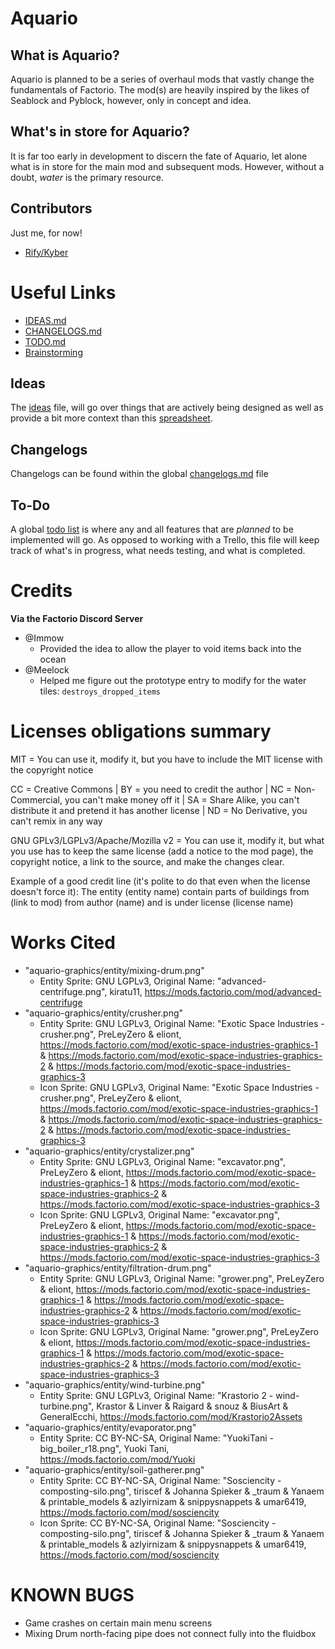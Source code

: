 # Aquario
## What is Aquario?
Aquario is planned to be a series of overhaul mods that vastly change the fundamentals of Factorio. The mod(s) are heavily inspired by the likes of Seablock and Pyblock, however, only in concept and idea.

## What's in store for Aquario?
It is far too early in development to discern the fate of Aquario, let alone what is in store for the main mod and subsequent mods. However, without a doubt, *water* is the primary resource.

## Contributors
Just me, for now!
- [Rify/Kyber](https://github.com/jaythom2723)

# Useful Links
- [IDEAS.md](https://github.com/jaythom2723/Aquario/blob/main/IDEAS.md)
- [CHANGELOGS.md](https://github.com/jaythom2723/Aquario/blob/main/CHANGELOGS.md)
- [TODO.md](https://github.com/jaythom2723/Aquario/blob/main/TODO.md)
- [Brainstorming](https://docs.google.com/spreadsheets/d/1ZkqEqgm3ItNDvxcVqbjngmfc1gUmM0XwPo3I8ARKp_k/edit?usp=sharing)

## Ideas
The [ideas](https://github.com/jaythom2723/Aquario/blob/main/IDEAS.md) file, will go over things that are actively being designed as well as provide a bit more context than this [spreadsheet](https://docs.google.com/spreadsheets/d/1ZkqEqgm3ItNDvxcVqbjngmfc1gUmM0XwPo3I8ARKp_k/edit?usp=sharing).

## Changelogs
Changelogs can be found within the global [changelogs.md](https://github.com/jaythom2723/Aquario/blob/main/CHANGELOGS.md) file

## To-Do
A global [todo list](https://github.com/jaythom2723/Aquario/blob/main/TODO.md) is where any and all features that are *planned* to be implemented will go. As opposed to working with a Trello, this file will keep track of what's in progress, what needs testing, and what is completed.

# Credits
**Via the Factorio Discord Server**
- @Immow
    - Provided the idea to allow the player to void items back into the ocean
- @Meelock
    - Helped me figure out the prototype entry to modify for the water tiles: `destroys_dropped_items`

# Licenses obligations summary
MIT = You can use it, modify it, but you have to include the MIT license with the copyright notice

CC = Creative Commons | BY = you need to credit the author | NC = Non-Commercial, you can't make money off it | SA = Share Alike, you can't distribute it and pretend it has another license | ND = No Derivative, you can't remix in any way

GNU GPLv3/LGPLv3/Apache/Mozilla v2 = You can use it, modify it, but what you use has to keep the same license (add a notice to the mod page), the copyright notice, a link to the source, and make the changes clear.

Example of a good credit line (it's polite to do that even when the license doesn't force it): The entity (entity name) contain parts of buildings from (link to mod) from author (name) and is under license (license name)

# Works Cited
- "aquario-graphics/entity/mixing-drum.png"
    - Entity Sprite: GNU LGPLv3, Original Name: "advanced-centrifuge.png", kiratu11, https://mods.factorio.com/mod/advanced-centrifuge
- "aquario-graphics/entity/crusher.png"
    - Entity Sprite: GNU LGPLv3, Original Name: "Exotic Space Industries - crusher.png", PreLeyZero & eliont, https://mods.factorio.com/mod/exotic-space-industries-graphics-1 & https://mods.factorio.com/mod/exotic-space-industries-graphics-2 & https://mods.factorio.com/mod/exotic-space-industries-graphics-3
    - Icon Sprite: GNU LGPLv3, Original Name: "Exotic Space Industries - crusher.png", PreLeyZero & eliont, https://mods.factorio.com/mod/exotic-space-industries-graphics-1 & https://mods.factorio.com/mod/exotic-space-industries-graphics-2 & https://mods.factorio.com/mod/exotic-space-industries-graphics-3
- "aquario-graphics/entity/crystalizer.png"
    - Entity Sprite: GNU LGPLv3, Original Name: "excavator.png", PreLeyZero & eliont, https://mods.factorio.com/mod/exotic-space-industries-graphics-1 & https://mods.factorio.com/mod/exotic-space-industries-graphics-2 & https://mods.factorio.com/mod/exotic-space-industries-graphics-3
    - Icon Sprite: GNU LGPLv3, Original Name: "excavator.png", PreLeyZero & eliont, https://mods.factorio.com/mod/exotic-space-industries-graphics-1 & https://mods.factorio.com/mod/exotic-space-industries-graphics-2 & https://mods.factorio.com/mod/exotic-space-industries-graphics-3
- "aquario-graphics/entity/filtration-drum.png"
    - Entity Sprite: GNU LGPLv3, Original Name: "grower.png", PreLeyZero & eliont, https://mods.factorio.com/mod/exotic-space-industries-graphics-1 & https://mods.factorio.com/mod/exotic-space-industries-graphics-2 & https://mods.factorio.com/mod/exotic-space-industries-graphics-3
    - Icon Sprite: GNU LGPLv3, Original Name: "grower.png", PreLeyZero & eliont, https://mods.factorio.com/mod/exotic-space-industries-graphics-1 & https://mods.factorio.com/mod/exotic-space-industries-graphics-2 & https://mods.factorio.com/mod/exotic-space-industries-graphics-3
- "aquario-graphics/entity/wind-turbine.png"
    - Entity Sprite: GNU LGPLv3, Original Name: "Krastorio 2 - wind-turbine.png", Krastor & Linver & Raigard & snouz & BiusArt & GeneralEcchi, https://mods.factorio.com/mod/Krastorio2Assets
- "aquario-graphics/entity/evaporator.png"
    - Entity Sprite: CC BY-NC-SA, Original Name: "YuokiTani - big_boiler_r18.png", Yuoki Tani, https://mods.factorio.com/mod/Yuoki
- "aquario-graphics/entity/soil-gatherer.png"
    - Entity Sprite: CC BY-NC-SA, Original Name: "Sosciencity - composting-silo.png", tiriscef & Johanna Spieker & _traum & Yanaem & printable_models & azlyirnizam & snippysnappets & umar6419, https://mods.factorio.com/mod/sosciencity
    - Icon Sprite: CC BY-NC-SA, Original Name: "Sosciencity - composting-silo.png", tiriscef & Johanna Spieker & _traum & Yanaem & printable_models & azlyirnizam & snippysnappets & umar6419, https://mods.factorio.com/mod/sosciencity

# KNOWN BUGS
- Game crashes on certain main menu screens
- Mixing Drum north-facing pipe does not connect fully into the fluidbox